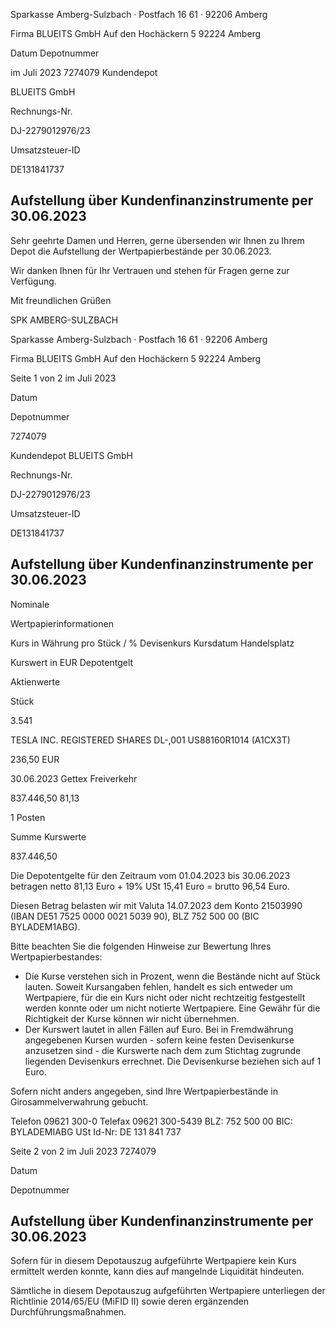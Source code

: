 <!-- image -->

Sparkasse Amberg-Sulzbach · Postfach 16 61 · 92206 Amberg

Firma BLUEITS GmbH Auf den Hochäckern 5 92224 Amberg

Datum Depotnummer

im Juli 2023 7274079 Kundendepot

BLUEITS GmbH

Rechnungs-Nr.

DJ-2279012976/23

Umsatzsteuer-ID

DE131841737

## Aufstellung über Kundenfinanzinstrumente per 30.06.2023

Sehr geehrte Damen und Herren, gerne übersenden wir Ihnen zu Ihrem Depot die Aufstellung der Wertpapierbestände per 30.06.2023.

Wir danken Ihnen für Ihr Vertrauen und stehen für Fragen gerne zur Verfügung.

Mit freundlichen Grüßen

SPK AMBERG-SULZBACH

<!-- image -->

Sparkasse Amberg-Sulzbach · Postfach 16 61 · 92206 Amberg

Firma BLUEITS GmbH Auf den Hochäckern 5 92224 Amberg

Seite 1 von 2 im Juli 2023

Datum

Depotnummer

7274079

Kundendepot BLUEITS GmbH

Rechnungs-Nr.

DJ-2279012976/23

Umsatzsteuer-ID

DE131841737

## Aufstellung über Kundenfinanzinstrumente per 30.06.2023

Nominale

Wertpapierinformationen

Kurs in Währung pro Stück / % Devisenkurs Kursdatum Handelsplatz

Kurswert in EUR Depotentgelt

Aktienwerte

Stück

3.541

TESLA INC. REGISTERED SHARES DL-,001 US88160R1014 (A1CX3T)

236,50 EUR

30.06.2023 Gettex Freiverkehr

837.446,50 81,13

1 Posten

Summe Kurswerte

837.446,50

Die Depotentgelte für den Zeitraum vom 01.04.2023 bis 30.06.2023 betragen netto 81,13 Euro + 19% USt 15,41 Euro = brutto 96,54 Euro.

Diesen Betrag belasten wir mit Valuta 14.07.2023 dem Konto 21503990 (IBAN DE51 7525 0000 0021 5039 90), BLZ 752 500 00 (BIC BYLADEM1ABG).

Bitte beachten Sie die folgenden Hinweise zur Bewertung Ihres Wertpapierbestandes:

- Die Kurse verstehen sich in Prozent, wenn die Bestände nicht auf Stück lauten. Soweit Kursangaben fehlen, handelt es sich entweder um Wertpapiere, für die ein Kurs nicht oder nicht rechtzeitig festgestellt werden konnte oder um nicht notierte Wertpapiere. Eine Gewähr für die Richtigkeit der Kurse können wir nicht übernehmen.
- Der Kurswert lautet in allen Fällen auf Euro. Bei in Fremdwährung angegebenen Kursen wurden - sofern keine festen Devisenkurse anzusetzen sind - die Kurswerte nach dem zum Stichtag zugrunde liegenden Devisenkurs errechnet. Die Devisenkurse beziehen sich auf 1 Euro.

Sofern nicht anders angegeben, sind Ihre Wertpapierbestände in Girosammelverwahrung gebucht.

Telefon 09621 300-0 Telefax 09621 300-5439 BLZ: 752 500 00 BIC: BYLADEMIABG USt Id-Nr: DE 131 841 737

<!-- image -->

Seite 2 von 2 im Juli 2023 7274079

Datum

Depotnummer

## Aufstellung über Kundenfinanzinstrumente per 30.06.2023

Sofern für in diesem Depotauszug aufgeführte Wertpapiere kein Kurs ermittelt werden konnte, kann dies auf mangelnde Liquidität hindeuten.

Sämtliche in diesem Depotauszug aufgeführten Wertpapiere unterliegen der Richtlinie 2014/65/EU (MiFID II) sowie deren ergänzenden Durchführungsmaßnahmen.